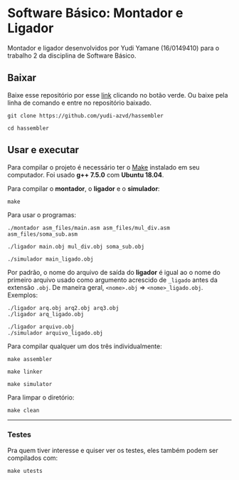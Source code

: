 # Software Básico: Montador e Ligador
Montador e ligador desenvolvidos por Yudi Yamane (16/0149410) para o trabalho 2
da disciplina de Software Básico.

## Baixar
Baixe esse repositório por esse [link](https://github.com/yudi-azvd/hassembler) 
clicando no botão verde. Ou baixe pela linha de comando e entre no repositório 
baixado.

    git clone https://github.com/yudi-azvd/hassembler

    cd hassembler


## Usar e executar
Para compilar o projeto é necessário ter o 
[Make](https://www.gnu.org/software/make/) 
instalado em seu computador. Foi usado **g++ 7.5.0** com **Ubuntu 18.04**.

Para compilar o **montador**, o **ligador** e o **simulador**:

    make


Para usar o programas:

    ./montador asm_files/main.asm asm_files/mul_div.asm asm_files/soma_sub.asm
    
    ./ligador main.obj mul_div.obj soma_sub.obj

    ./simulador main_ligado.obj


Por padrão, o nome do arquivo de saída do **ligador** é igual ao o nome do 
primeiro arquivo usado como argumento acrescido de `_ligado` antes da extensão
`.obj`. De maneira geral, `<nome>.obj` => `<nome>_ligado.obj`. Exemplos:

    ./ligador arq.obj arq2.obj arq3.obj
    ./ligador arq_ligado.obj

    ./ligador arquivo.obj
    ./simulador arquivo_ligado.obj



Para compilar qualquer um dos três individualmente:

    make assembler

    make linker

    make simulator

Para limpar o diretório:

    make clean

---

### Testes
Pra quem tiver interesse e quiser ver os testes, eles também podem ser 
compilados com:

    make utests
